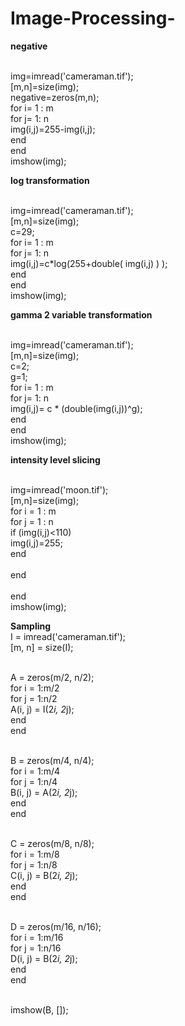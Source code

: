 # Image-Processing-
**negative**

<br>img=imread('cameraman.tif');
<br>[m,n]=size(img);
<br>negative=zeros(m,n);
<br>for i= 1 : m
    <br>for j= 1: n
        <br>img(i,j)=255-img(i,j);
    <br>end
<br>end
<br>imshow(img);

**log transformation**

<br>img=imread('cameraman.tif');
<br>[m,n]=size(img);
<br>c=29;
<br>for i= 1 : m
    <br>for j= 1: n
        <br>img(i,j)=c*log(255+double( img(i,j) ) );
    <br>end
<br>end
<br>imshow(img);

**gamma 2 variable transformation**

<br>img=imread('cameraman.tif');
<br>[m,n]=size(img);
<br>c=2;
<br>g=1;
<br>for i= 1 : m
    <br>for j= 1: n
        <br>img(i,j)= c * (double(img(i,j))^g);
    <br>end
<br>end
<br>imshow(img);

**intensity level slicing**

<br>img=imread('moon.tif');
<br>[m,n]=size(img);
<br>for i = 1 : m
    <br>for j = 1 : n
        <br>if (img(i,j)<110)
            <br>img(i,j)=255;
        <br>end    
    <br>end    
<br>end
<br>imshow(img);

**Sampling**
<br>I = imread('cameraman.tif');
<br>[m, n] = size(I);

<br>A = zeros(m/2, n/2);
<br>for i = 1:m/2
    <br>for j = 1:n/2
        <br>A(i, j) = I(2*i, 2*j);
    <br>end
<br>end

<br>B = zeros(m/4, n/4);
<br>for i = 1:m/4
    <br>for j = 1:n/4
        <br>B(i, j) = A(2*i, 2*j);
    <br>end
<br>end

<br>C = zeros(m/8, n/8);
<br>for i = 1:m/8
    <br>for j = 1:n/8
        <br>C(i, j) = B(2*i, 2*j);
    <br>end
<br>end

<br>D = zeros(m/16, n/16);
<br>for i = 1:m/16
    <br>for j = 1:n/16
        <br>D(i, j) = B(2*i, 2*j);
    <br>end
<br>end

<br>imshow(B, []);
